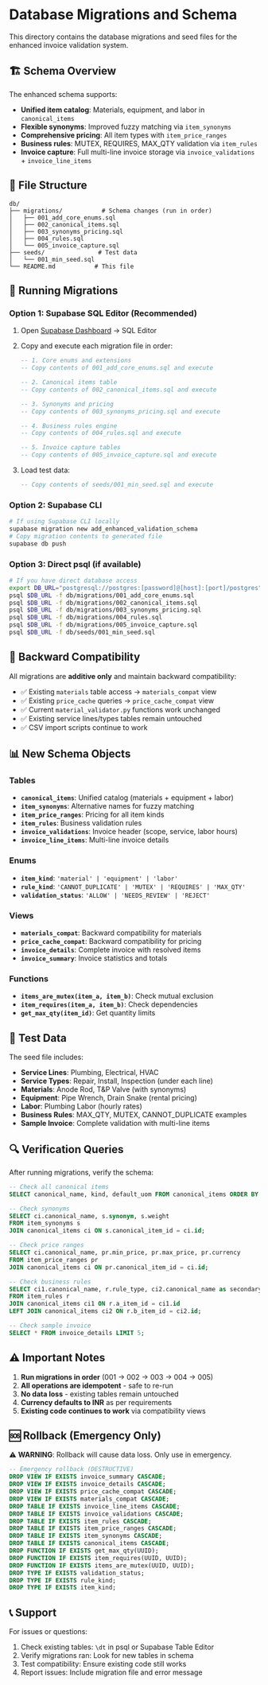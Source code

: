 # Database Migrations and Schema

This directory contains the database migrations and seed files for the enhanced invoice validation system.

## 🏗️ Schema Overview

The enhanced schema supports:
- **Unified item catalog**: Materials, equipment, and labor in `canonical_items`
- **Flexible synonyms**: Improved fuzzy matching via `item_synonyms`
- **Comprehensive pricing**: All item types with `item_price_ranges`
- **Business rules**: MUTEX, REQUIRES, MAX_QTY validation via `item_rules`
- **Invoice capture**: Full multi-line invoice storage via `invoice_validations` + `invoice_line_items`

## 📁 File Structure

```
db/
├── migrations/           # Schema changes (run in order)
│   ├── 001_add_core_enums.sql
│   ├── 002_canonical_items.sql  
│   ├── 003_synonyms_pricing.sql
│   ├── 004_rules.sql
│   └── 005_invoice_capture.sql
├── seeds/               # Test data
│   └── 001_min_seed.sql
└── README.md           # This file
```

## 🚀 Running Migrations

### Option 1: Supabase SQL Editor (Recommended)
1. Open [Supabase Dashboard](https://app.supabase.com) → SQL Editor
2. Copy and execute each migration file in order:
   ```sql
   -- 1. Core enums and extensions
   -- Copy contents of 001_add_core_enums.sql and execute
   
   -- 2. Canonical items table
   -- Copy contents of 002_canonical_items.sql and execute
   
   -- 3. Synonyms and pricing
   -- Copy contents of 003_synonyms_pricing.sql and execute
   
   -- 4. Business rules engine  
   -- Copy contents of 004_rules.sql and execute
   
   -- 5. Invoice capture tables
   -- Copy contents of 005_invoice_capture.sql and execute
   ```

3. Load test data:
   ```sql
   -- Copy contents of seeds/001_min_seed.sql and execute
   ```

### Option 2: Supabase CLI
```bash
# If using Supabase CLI locally
supabase migration new add_enhanced_validation_schema
# Copy migration contents to generated file
supabase db push
```

### Option 3: Direct psql (if available)
```bash
# If you have direct database access
export DB_URL="postgresql://postgres:[password]@[host]:[port]/postgres"
psql $DB_URL -f db/migrations/001_add_core_enums.sql
psql $DB_URL -f db/migrations/002_canonical_items.sql
psql $DB_URL -f db/migrations/003_synonyms_pricing.sql
psql $DB_URL -f db/migrations/004_rules.sql
psql $DB_URL -f db/migrations/005_invoice_capture.sql
psql $DB_URL -f db/seeds/001_min_seed.sql
```

## 🔄 Backward Compatibility

All migrations are **additive only** and maintain backward compatibility:

- ✅ Existing `materials` table access → `materials_compat` view
- ✅ Existing `price_cache` queries → `price_cache_compat` view  
- ✅ Current `material_validator.py` functions work unchanged
- ✅ Existing service lines/types tables remain untouched
- ✅ CSV import scripts continue to work

## 📊 New Schema Objects

### Tables
- **`canonical_items`**: Unified catalog (materials + equipment + labor)
- **`item_synonyms`**: Alternative names for fuzzy matching
- **`item_price_ranges`**: Pricing for all item kinds
- **`item_rules`**: Business validation rules
- **`invoice_validations`**: Invoice header (scope, service, labor hours)
- **`invoice_line_items`**: Multi-line invoice details

### Enums
- **`item_kind`**: `'material' | 'equipment' | 'labor'`
- **`rule_kind`**: `'CANNOT_DUPLICATE' | 'MUTEX' | 'REQUIRES' | 'MAX_QTY'`
- **`validation_status`**: `'ALLOW' | 'NEEDS_REVIEW' | 'REJECT'`

### Views
- **`materials_compat`**: Backward compatibility for materials
- **`price_cache_compat`**: Backward compatibility for pricing
- **`invoice_details`**: Complete invoice with resolved items
- **`invoice_summary`**: Invoice statistics and totals

### Functions
- **`items_are_mutex(item_a, item_b)`**: Check mutual exclusion
- **`item_requires(item_a, item_b)`**: Check dependencies
- **`get_max_qty(item_id)`**: Get quantity limits

## 🧪 Test Data

The seed file includes:
- **Service Lines**: Plumbing, Electrical, HVAC
- **Service Types**: Repair, Install, Inspection (under each line)
- **Materials**: Anode Rod, T&P Valve (with synonyms)
- **Equipment**: Pipe Wrench, Drain Snake (rental pricing)
- **Labor**: Plumbing Labor (hourly rates)
- **Business Rules**: MAX_QTY, MUTEX, CANNOT_DUPLICATE examples
- **Sample Invoice**: Complete validation with multi-line items

## 🔍 Verification Queries

After running migrations, verify the schema:

```sql
-- Check all canonical items
SELECT canonical_name, kind, default_uom FROM canonical_items ORDER BY kind;

-- Check synonyms
SELECT ci.canonical_name, s.synonym, s.weight 
FROM item_synonyms s 
JOIN canonical_items ci ON s.canonical_item_id = ci.id;

-- Check price ranges
SELECT ci.canonical_name, pr.min_price, pr.max_price, pr.currency 
FROM item_price_ranges pr 
JOIN canonical_items ci ON pr.canonical_item_id = ci.id;

-- Check business rules
SELECT ci1.canonical_name, r.rule_type, ci2.canonical_name as secondary_item
FROM item_rules r 
JOIN canonical_items ci1 ON r.a_item_id = ci1.id 
LEFT JOIN canonical_items ci2 ON r.b_item_id = ci2.id;

-- Check sample invoice
SELECT * FROM invoice_details LIMIT 5;
```

## ⚠️ Important Notes

1. **Run migrations in order** (001 → 002 → 003 → 004 → 005)
2. **All operations are idempotent** - safe to re-run
3. **No data loss** - existing tables remain untouched
4. **Currency defaults to INR** as per requirements
5. **Existing code continues to work** via compatibility views

## 🆘 Rollback (Emergency Only)

⚠️ **WARNING**: Rollback will cause data loss. Only use in emergency.

```sql
-- Emergency rollback (DESTRUCTIVE)
DROP VIEW IF EXISTS invoice_summary CASCADE;
DROP VIEW IF EXISTS invoice_details CASCADE;
DROP VIEW IF EXISTS price_cache_compat CASCADE;
DROP VIEW IF EXISTS materials_compat CASCADE;
DROP TABLE IF EXISTS invoice_line_items CASCADE;
DROP TABLE IF EXISTS invoice_validations CASCADE;
DROP TABLE IF EXISTS item_rules CASCADE;
DROP TABLE IF EXISTS item_price_ranges CASCADE;
DROP TABLE IF EXISTS item_synonyms CASCADE;
DROP TABLE IF EXISTS canonical_items CASCADE;
DROP FUNCTION IF EXISTS get_max_qty(UUID);
DROP FUNCTION IF EXISTS item_requires(UUID, UUID);
DROP FUNCTION IF EXISTS items_are_mutex(UUID, UUID);
DROP TYPE IF EXISTS validation_status;
DROP TYPE IF EXISTS rule_kind;
DROP TYPE IF EXISTS item_kind;
```

## 📞 Support

For issues or questions:
1. Check existing tables: `\dt` in psql or Supabase Table Editor
2. Verify migrations ran: Look for new tables in schema
3. Test compatibility: Ensure existing code still works
4. Report issues: Include migration file and error message